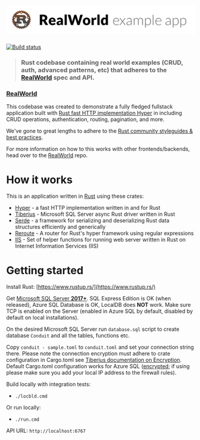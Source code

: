 # ![RealWorld Example App](logo.png)

[![Build status](https://ci.appveyor.com/api/projects/status/8s17p2vh2f4e8a2y?svg=true)](https://ci.appveyor.com/project/davidpodhola/rust-realworld-example-app)

> ### Rust codebase containing real world examples (CRUD, auth, advanced patterns, etc) that adheres to the [RealWorld](https://github.com/gothinkster/realworld-example-apps) spec and API.


### [RealWorld](https://github.com/gothinkster/realworld)


This codebase was created to demonstrate a fully fledged fullstack application built with [Rust fast HTTP implementation Hyper](https://hyper.rs/) in including CRUD operations, authentication, routing, pagination, and more.

We've gone to great lengths to adhere to the [Rust community styleguides & best practices](https://aturon.github.io/README.html).

For more information on how to this works with other frontends/backends, head over to the [RealWorld](https://github.com/gothinkster/realworld) repo.


# How it works

This is an application written in [Rust](https://www.rust-lang.org/en-US/index.html) using these crates:

- [Hyper](https://hyper.rs/) - a fast HTTP implementation written in and for Rust
- [Tiberius](https://github.com/steffengy/tiberius) - Microsoft SQL Server async Rust driver written in Rust
- [Serde](https://serde.rs/) - a framework for serializing and deserializing Rust data structures efficiently and generically
- [Reroute](https://github.com/gsquire/reroute) - A router for Rust's hyper framework using regular expressions
- [IIS](https://github.com/hsharpsoftware/rust-web-iis) - Set of helper functions for running web server written in Rust on Internet Information Services (IIS) 

# Getting started

Install Rust: [https://www.rustup.rs/](https://www.rustup.rs/)

Get [Microsoft SQL Server **2017+**](https://www.microsoft.com/en-us/sql-server/sql-server-2017). SQL Express Edition is OK (when released), Azure SQL Database is OK, LocalDB does **NOT** work. Make sure TCP is enabled on the Server (enabled in Azure SQL by default, disabled by default on local installations).

On the desired Microsoft SQL Server run `database.sql` script to create database `Conduit` and all the tables, functions etc.

Copy `conduit - sample.toml` to `conduit.toml` and set your connection string there. Please note the connection encryption must adhere to crate configuration in Cargo.toml see [Tiberius documentation on Encryption](https://github.com/steffengy/tiberius#encryption-tlsssl). Default Cargo.toml configuration works for Azure SQL ([encrypted](https://docs.microsoft.com/en-us/azure/sql-database/sql-database-security-overview); if using please make sure you add your local IP address to the firewall rules).

Build locally with integration tests:

- `./locbld.cmd`

Or run locally:
- `./run.cmd`

API URL: `http://localhost:6767`
